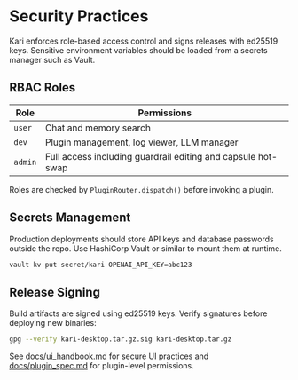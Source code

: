 # Security Practices

Kari enforces role-based access control and signs releases with ed25519 keys. Sensitive environment variables should be loaded from a secrets manager such as Vault.

## RBAC Roles

| Role  | Permissions |
| ----- | ----------- |
| `user` | Chat and memory search |
| `dev`  | Plugin management, log viewer, LLM manager |
| `admin` | Full access including guardrail editing and capsule hot-swap |

Roles are checked by `PluginRouter.dispatch()` before invoking a plugin.

## Secrets Management

Production deployments should store API keys and database passwords outside the repo. Use HashiCorp Vault or similar to mount them at runtime.

```bash
vault kv put secret/kari OPENAI_API_KEY=abc123
```

## Release Signing

Build artifacts are signed using ed25519 keys. Verify signatures before deploying new binaries:

```bash
gpg --verify kari-desktop.tar.gz.sig kari-desktop.tar.gz
```

See [docs/ui_handbook.md](ui_handbook.md) for secure UI practices and [docs/plugin_spec.md](plugin_spec.md) for plugin-level permissions.
